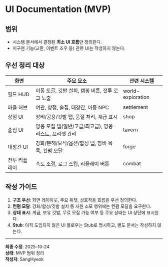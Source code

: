 # UI Documentation (MVP)

## 범위
- 시스템 문서에서 결정된 **최소 UI 흐름**만 정의한다.
- 미구현 기능(교환, 이벤트 조우 등) 관련 UI는 작성하지 않는다.

## 우선 정리 대상
| 화면 | 주요 요소 | 관련 시스템 |
| --- | --- | --- |
| 필드 HUD | 이동 토글, 깃발 설치, 캠핑 버튼, 전투 로그 노출 | world-exploration |
| 마을 허브 | 여관, 상점, 술집, 대장간, 이동 NPC | settlement |
| 상점 UI | 장비/공용/깃발 탭, 품절 처리, 계급 표시 | shop |
| 술집 UI | 영웅 모집 탭(일반/고급/최고급), 영웅 리스트, 프리셋 관리 | tavern |
| 대장간 UI | 강화/분해/보석/옵션/합성 탭, 장비 목록, 컨펌 모달 | forge |
| 전투 리플레이 | 속도 조절, 로그 스킵, 리플레이 버튼 | combat |

## 작성 가이드
1. **구조 우선**: 화면 레이아웃, 주요 위젯, 상호작용 흐름을 우선 정의한다.  
2. **컨펌 모달**: 강화/합성/깃발 설치 등 자원 소모 행위에는 컨펌 모달을 요구한다.  
3. **상태 표시**: 계급, 보유 깃발, 무료 모집 가능 여부 등 주요 상태는 UI 상단에 표시한다.  
4. **Stub**: 아직 도입되지 않은 UI 플로우는 Stub로 명시하고, 별도 문서는 작성하지 않는다.

---
**최종 수정**: 2025-10-24  
**상태**: MVP 범위 정리  
**작성자**: SangHyeok

